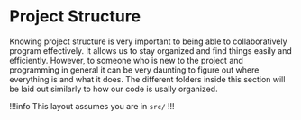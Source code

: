 # Project Structure

Knowing project structure is very important to being able to collaboratively program effectively. It allows us to stay organized and find things easily and efficiently. However, to someone who is new to the project and programming in general it can be very daunting to figure out where everything is and what it does. The different folders inside this section will be laid out similarly to how our code is usally organized.

!!!info
This layout assumes you are in `src/`
!!!
